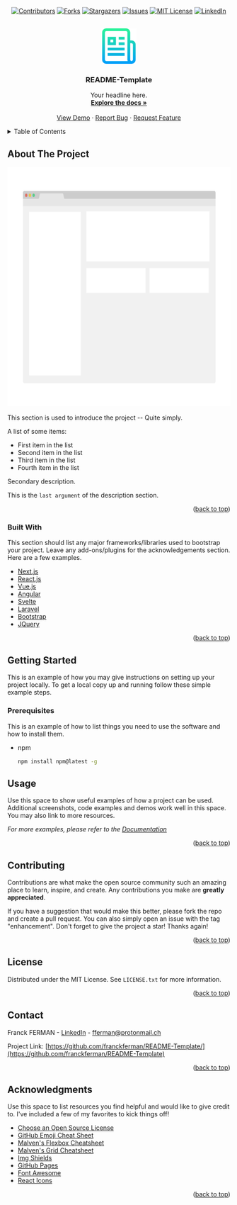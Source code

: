 <div id="top"></div>
<!--
This README file was generated from the template originally created by othneildrew (https://github.com/othneildrew/Best-README-Template) and customized to my needs and preferences.
-->

<div id="top" align="center">
<!-- PROJECT SHIELDS -->
<!--
*** Using markdown "reference style" links for readability.
*** Reference links are enclosed in brackets [ ].
*** See the bottom of this document for the declaration of the reference variables.
*** https://www.markdownguide.org/basic-syntax/#reference-style-links
-->
  
[![Contributors][contributors-shield]](https://github.com/franckferman/README-Template/graphs/contributors)
[![Forks][forks-shield]](https://github.com/franckferman/README-Template/network/members)
[![Stargazers][stars-shield]](https://github.com/franckferman/README-Template/stargazers)
[![Issues][issues-shield]](https://github.com/franckferman/README-Template/issues)
[![MIT License][license-shield]](https://github.com/franckferman/README-Template/blob/main/LICENSE)
[![LinkedIn][linkedin-shield]](https://www.linkedin.com/in/fferman42)

</div>

<!-- PROJECT LOGO -->
<br />
<div align="center">
  <a href="https://github.com/franckferman/README-Template">
    <img src="img/logo.png" alt="Logo" width="80" height="80">
  </a>

  <h3 align="center">README-Template</h3>

  <p align="center">
    Your headline here.
    <br />
    <a href="https://github.com/franckferman/README-Template"><strong>Explore the docs »</strong></a>
    <br />
    <br />
    <a href="https://github.com/franckferman/README-Template">View Demo</a>
    ·
    <a href="https://github.com/franckferman/README-Template/issues">Report Bug</a>
    ·
    <a href="https://github.com/franckferman/README-Template/issues">Request Feature</a>
  </p>
</div>



<!-- TABLE OF CONTENTS -->
<details>
  <summary>Table of Contents</summary>
  <ol>
    <li>
      <a href="#about-the-project">About The Project</a>
      <ul>
        <li><a href="#built-with">Built With</a></li>
      </ul>
    </li>
    <li>
      <a href="#getting-started">Getting Started</a>
      <ul>
        <li><a href="#prerequisites">Prerequisites</a></li>
        <li><a href="#installation">Installation</a></li>
      </ul>
    </li>
    <li><a href="#usage">Usage</a></li>
    <li><a href="#roadmap">Roadmap</a></li>
    <li><a href="#contributing">Contributing</a></li>
    <li><a href="#license">License</a></li>
    <li><a href="#contact">Contact</a></li>
    <li><a href="#acknowledgments">Acknowledgments</a></li>
  </ol>
</details>



<!-- ABOUT THE PROJECT -->
## About The Project

<!-- [![asciicast](https://asciinema.org/a/id.svg)](https://asciinema.org/a/id) -->

<div align="center">
  
<a href="https://github.com/franckferman/README-Template/blob/master/img/screenshot.png">
<img src="img/screenshot.png" alt="Logo" width="720" height="540">
</a>

</div>



This section is used to introduce the project -- Quite simply.

A list of some items:
* First item in the list
* Second item in the list
* Third item in the list
* Fourth item in the list

Secondary description.

This is the `last argument` of the description section.

<p align="right">(<a href="#top">back to top</a>)</p>



### Built With

This section should list any major frameworks/libraries used to bootstrap your project. Leave any add-ons/plugins for the acknowledgements section. Here are a few examples.

* [Next.js](https://nextjs.org/)
* [React.js](https://reactjs.org/)
* [Vue.js](https://vuejs.org/)
* [Angular](https://angular.io/)
* [Svelte](https://svelte.dev/)
* [Laravel](https://laravel.com)
* [Bootstrap](https://getbootstrap.com)
* [JQuery](https://jquery.com)

<p align="right">(<a href="#top">back to top</a>)</p>



<!-- GETTING STARTED -->
## Getting Started

This is an example of how you may give instructions on setting up your project locally.
To get a local copy up and running follow these simple example steps.

### Prerequisites

This is an example of how to list things you need to use the software and how to install them.
* npm
  ```sh
  npm install npm@latest -g
  ```

<!-- USAGE EXAMPLES -->
## Usage

Use this space to show useful examples of how a project can be used. Additional screenshots, code examples and demos work well in this space. You may also link to more resources.

_For more examples, please refer to the [Documentation](https://example.com)_

<p align="right">(<a href="#top">back to top</a>)</p>



<!-- CONTRIBUTING -->
## Contributing

Contributions are what make the open source community such an amazing place to learn, inspire, and create. Any contributions you make are **greatly appreciated**.

If you have a suggestion that would make this better, please fork the repo and create a pull request. You can also simply open an issue with the tag "enhancement".
Don't forget to give the project a star! Thanks again!

<p align="right">(<a href="#top">back to top</a>)</p>



<!-- LICENSE -->
## License

Distributed under the MIT License. See `LICENSE.txt` for more information.

<p align="right">(<a href="#top">back to top</a>)</p>



<!-- CONTACT -->
## Contact

Franck FERMAN - [LinkedIn](https://www.linkedin.com/in/fferman42) - fferman@protonmail.ch

Project Link: [https://github.com/franckferman/README-Template/](https://github.com/franckferman/README-Template)

<p align="right">(<a href="#top">back to top</a>)</p>



<!-- ACKNOWLEDGMENTS -->
## Acknowledgments

Use this space to list resources you find helpful and would like to give credit to. I've included a few of my favorites to kick things off!

* [Choose an Open Source License](https://choosealicense.com)
* [GitHub Emoji Cheat Sheet](https://www.webpagefx.com/tools/emoji-cheat-sheet)
* [Malven's Flexbox Cheatsheet](https://flexbox.malven.co/)
* [Malven's Grid Cheatsheet](https://grid.malven.co/)
* [Img Shields](https://shields.io)
* [GitHub Pages](https://pages.github.com)
* [Font Awesome](https://fontawesome.com)
* [React Icons](https://react-icons.github.io/react-icons/search)

<p align="right">(<a href="#top">back to top</a>)</p>



<!-- MARKDOWN LINKS & IMAGES -->
<!-- https://www.markdownguide.org/basic-syntax/#reference-style-links -->
[contributors-shield]: https://img.shields.io/github/contributors/franckferman/README-Template.svg?style=for-the-badge
[contributors-url]: https://github.com/franckferman/README-Template/graphs/contributors
[forks-shield]: https://img.shields.io/github/forks/franckferman/README-Template.svg?style=for-the-badge
[forks-url]: https://github.com/franckferman/README-Template/network/members
[stars-shield]: https://img.shields.io/github/stars/franckferman/README-Template.svg?style=for-the-badge
[stars-url]: https://github.com/franckferman/README-Template/stargazers
[issues-shield]: https://img.shields.io/github/issues/franckferman/README-Template.svg?style=for-the-badge
[issues-url]: https://github.com/franckferman/README-Template/issues
[license-shield]: https://img.shields.io/github/license/franckferman/README-Template.svg?style=for-the-badge
[license-url]: https://github.com/franckferman/README-Template/blob/master/LICENSE.txt
[linkedin-shield]: https://img.shields.io/badge/-LinkedIn-black.svg?style=for-the-badge&logo=linkedin&colorB=555
[linkedin-url]: https://linkedin.com/in/franckferman
[product-screenshot]: images/screenshot.png

